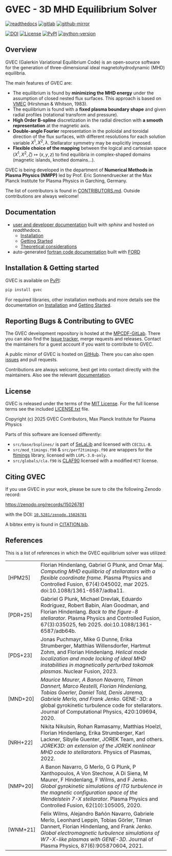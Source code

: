 # GVEC - 3D MHD Equilibrium Solver

[![readthedocs](https://img.shields.io/badge/Read%20the%20Docs-8CA1AF?logo=readthedocs&labelColor=gray)](https://gvec.readthedocs.io)
[![gitlab](https://img.shields.io/badge/GitLab-FC6D26?logo=gitlab&labelColor=gray)](https://gvec.readthedocs.io)
[![github-mirror](https://img.shields.io/badge/GitHub%20mirror-gray?logo=github&labelColor=gray)](https://gvec.readthedocs.io)

[![DOI](https://zenodo.org/badge/DOI/10.5281/zenodo.15026781.svg)](https://doi.org/10.5281/zenodo.15026781)
[![License](https://img.shields.io/badge/license-MIT-green)](./LICENSE.txt)
[![PyPI](https://img.shields.io/pypi/v/gvec)](https://pypi.org/project/gvec/)
[![python-version](https://img.shields.io/pypi/pyversions/gvec)](https://pypi.org/project/gvec)

## Overview

GVEC (Galerkin Variational Equilibrium Code) is an open-source software for
the generation of three-dimensional ideal magnetohydrodynamic (MHD) equilibria.

The main features of GVEC are:

* The equilibrium is found by **minimizing the MHD energy** under the assumption of closed nested flux surfaces. This approach is based on [VMEC](https://princetonuniversity.github.io/STELLOPT/VMEC) (Hirshman & Whitson, 1983).
* The equilibrium is found with a **fixed plasma boundary shape** and given radial profiles (rotational transform and pressure).
* **High Order B-spline** discretization in the radial direction with **a smooth representation** at the magnetic axis.
* **Double-angle Fourier** representation in the poloidal and toroidal direction of the flux surfaces, with different resolutions for each solution variable $X^1,X^2,\lambda$. Stellarator symmetry may be explicitly imposed.
* **Flexible choice of the mapping** between the logical and cartesian space $\left(X^1,X^2,\zeta\right) \mapsto \left(x,y,z\right)$
  to find equilibria in complex-shaped domains (magnetic islands, knotted domains...).

GVEC is being developed in the department of **Numerical Methods in Plasma Physics (NMPP)**
led by Prof. Eric Sonnendruecker at the Max Planck Institute for Plasma Physics
in Garching, Germany.

The list of contributors is found in [CONTRIBUTORS.md](CONTRIBUTORS.md).
Outside contributions are always welcome!

## Documentation

 * [user and developer documentation](https://gvec.readthedocs.io/stable) built with *sphinx* and hosted on *readthedocs*.
   * [Installation](https://gvec.readthedocs.io/stable/user/install.html)
   * [Getting Started](https://gvec.readthedocs.io/stable/user/getting-started.html)
   * [Theoretical considerations](https://gvec.readthedocs.io/stable/user/theory.html)
 * auto-generated [fortran code documentation](https://gvec.readthedocs.io/stable/ford/index.html) built with [FORD](https://forddocs.readthedocs.io/en/latest/)

## Installation & Getting started

GVEC is available on [PyPI](https://pypi.org/project/gvec/):
```bash
pip install gvec
```

For required libraries, other installation methods and more details see the documentation on [Installation](https://gvec-group.pages.mpcdf.de/gvec/user/install.html) and [Getting Started](https://gvec-group.pages.mpcdf.de/gvec/user/getting-started.html).

## Reporting Bugs & Contributing to GVEC

The GVEC development repository is hosted at the [MPCDF-GitLab](https://gitlab.mpcdf.mpg.de/gvec-group/gvec).
There you can also find the [Issue tracker](https://gitlab.mpcdf.mpg.de/gvec-group/gvec/-/issues), merge requests and releases.
Contact the maintainers for a guest account if you want to contribute to GVEC.

A public mirror of GVEC is hosted on [GitHub](https://github.com/gvec-group/gvec).
There you can also open [issues](https://github.com/gvec-group/gvec/issues) and pull requests.

Contributions are always welcome, best get into contact directly with the maintainers.
Also see the relevant [documentation](https://gvec.readthedocs.io/stable/dev/index.html).

## License

GVEC is released under the terms of the [MIT License](https://spdx.org/licenses/MIT.html).
For the full license terms see the included [LICENSE.txt](LICENSE.txt) file.

Copyright (c) 2025 GVEC Contributors, Max Planck Institute for Plasma Physics

Parts of this software are licensed differently:
* `src/base/bsplines/` is part of [SeLaLib](https://github.com/selalib/selalib/) and licensed with `CECILL-B`.
* `src/mod_timings.f90` & `src/perf2timings.f90` are wrappers for the [ftimings](https://gitlab.mpcdf.mpg.de/loh/ftimings) library, licensed with `LGPL-3.0-only`.
* `src/globals/cla.f90` is [CLAF90](https://ingria.ceoas.oregonstate.edu/fossil/CLAF90) licensed with a modified `MIT` license.

## Citing GVEC

If you use GVEC in your work, please be sure to cite the following Zenodo record:

https://zenodo.org/records/15026781

with the DOI: [`10.5281/zenodo.15026781`](https://doi.org/10.5281/zenodo.15026781)

A bibtex entry is found in [CITATION.bib](CITATION.bib).


## References

This is a list of references in which the GVEC equilibrium solver was utilized:

|   |        |
|----- |------- |
| [HPM25] | Florian Hindenlang, Gabriel G Plunk, and Omar Maj. *Computing MHD equilibria of stellarators with a flexible coordinate frame*. Plasma Physics and Controlled Fusion, 67(4):045002, mar 2025. doi:10.1088/1361-6587/adba11.|
| [PDR+25] | Gabriel G Plunk, Michael Drevlak, Eduardo Rodríguez, Robert Babin, Alan Goodman, and Florian Hindenlang. *Back to the figure-8 stellarator*. Plasma Physics and Controlled Fusion, 67(3):035025, feb 2025. doi:10.1088/1361-6587/adb64b.|
| [PDS+23] | Jonas Puchmayr, Mike G Dunne, Erika Strumberger, Matthias Willensdorfer, Hartmut Zohm, and Florian Hindenlang. *Helical mode localization and mode locking of ideal MHD instabilities in magnetically perturbed tokamak plasmas*. Nuclear Fusion, 2023. |
| [MND+20] | *Maurice Maurer, A Banon Navarro, Tilman Dannert, Marco Restelli, Florian Hindenlang, Tobias Goerler, Daniel Told, Denis Jarema, Gabriele Merlo, and Frank Jenko*. GENE-3D: a global gyrokinetic turbulence code for stellarators. Journal of Computational Physics, 420:109694, 2020.|
| [NRH+22] | Nikita Nikulsin, Rohan Ramasamy, Matthias Hoelzl, Florian Hindenlang, Erika Strumberger, Karl Lackner, Sibylle Guenter, JOREK Team, and others. *JOREK3D: an extension of the JOREK nonlinear MHD code to stellarators*. Physics of Plasmas, 2022.|
| [NMP+20] | A Banon Navarro, G Merlo, G G Plunk, P Xanthopoulos, A Von Stechow, A Di Siena, M Maurer, F Hindenlang, F Wilms, and F Jenko. *Global gyrokinetic simulations of ITG turbulence in the magnetic configuration space of the Wendelstein 7-X stellarator*. Plasma Physics and Controlled Fusion, 62(10):105005, 2020.|
| [WNM+21] | Felix Wilms, Alejandro Bañón Navarro, Gabriele Merlo, Leonhard Leppin, Tobias Görler, Tilman Dannert, Florian Hindenlang, and Frank Jenko. *Global electromagnetic turbulence simulations of W7-X-like plasmas with GENE-3D*. Journal of Plasma Physics, 87(6):905870604, 2021. |
